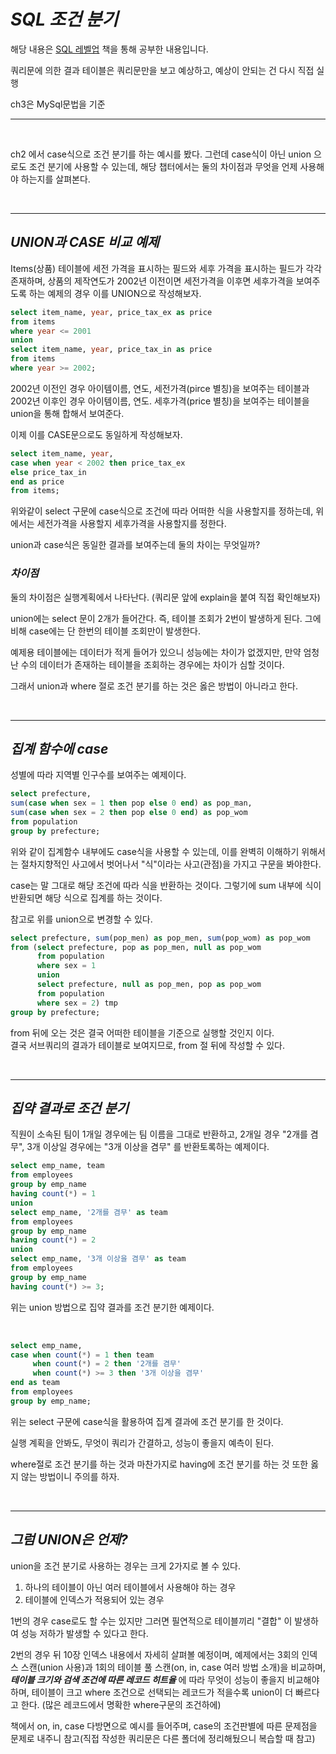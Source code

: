 # **_SQL 조건 분기_**

해당 내용은 [SQL 레벨업](http://www.yes24.com/Product/Goods/24089836) 책을 통해 공부한 내용입니다.

쿼리문에 의한 결과 테이블은 쿼리문만을 보고 예상하고, 예상이 안되는 건 다시 직접 실행

ch3은 MySql문법을 기준

---

</br>

ch2 에서 case식으로 조건 분기를 하는 예시를 봤다. 그런데 case식이 아닌 union 으로도 조건 분기에 사용할 수 있는데, 해당 챕터에서는 둘의 차이점과 무엇을 언제 사용해야 하는지를 살펴본다.

</br>

---

## **_UNION과 CASE 비교 예제_**

Items(상품) 테이블에 세전 가격을 표시하는 필드와 세후 가격을 표시하는 필드가 각각 존재하며, 상품의 제작연도가 2002년 이전이면 세전가격을 이후면 세후가격을 보여주도록 하는 예제의 경우 이를 UNION으로 작성해보자.

```sql
select item_name, year, price_tax_ex as price
from items
where year <= 2001
union
select item_name, year, price_tax_in as price
from items
where year >= 2002;
```

2002년 이전인 경우 아이템이름, 연도, 세전가격(pirce 별칭)을 보여주는 테이블과 2002년 이후인 경우 아이템이름, 연도. 세후가격(price 별칭)을 보여주는 테이블을 union을 통해 합해서 보여준다.

이제 이를 CASE문으로도 동일하게 작성해보자.

```sql
select item_name, year,
case when year < 2002 then price_tax_ex
else price_tax_in
end as price
from items;
```

위와같이 select 구문에 case식으로 조건에 따라 어떠한 식을 사용할지를 정하는데, 위에서는 세전가격을 사용할지 세후가격을 사용할지를 정한다.

union과 case식은 동일한 결과를 보여주는데 둘의 차이는 무엇일까?

### **_차이점_**

둘의 차이점은 실행계획에서 나타난다. (쿼리문 앞에 explain을 붙여 직접 확인해보자)

union에는 select 문이 2개가 들어간다. 즉, 테이블 조회가 2번이 발생하게 된다. 그에 비해 case에는 단 한번의 테이블 조회만이 발생한다.

예제용 테이블에는 데이터가 적게 들어가 있으니 성능에는 차이가 없겠지만, 만약 엄청난 수의 데이터가 존재하는 테이블을 조회하는 경우에는 차이가 심할 것이다.

그래서 union과 where 절로 조건 분기를 하는 것은 옳은 방법이 아니라고 한다.

</br>

---

## **_집계 함수에 case_**

성별에 따라 지역별 인구수를 보여주는 예제이다.

```sql
select prefecture,
sum(case when sex = 1 then pop else 0 end) as pop_man,
sum(case when sex = 2 then pop else 0 end) as pop_wom
from population
group by prefecture;
```

위와 같이 집계함수 내부에도 case식을 사용할 수 있는데, 이를 완벽히 이해하기 위해서는 절차지향적인 사고에서 벗어나서 "식"이라는 사고(관점)을 가지고 구문을 봐야한다.

case는 말 그대로 해당 조건에 따라 식을 반환하는 것이다. 그렇기에 sum 내부에 식이 반환되면 해당 식으로 집계를 하는 것이다.

참고로 위를 union으로 변경할 수 있다.

```sql
select prefecture, sum(pop_men) as pop_men, sum(pop_wom) as pop_wom
from (select prefecture, pop as pop_men, null as pop_wom
	  from population
      where sex = 1
      union
      select prefecture, null as pop_men, pop as pop_wom
      from population
      where sex = 2) tmp
group by prefecture;

```

from 뒤에 오는 것은 결국 어떠한 테이블을 기준으로 실행할 것인지 이다.  
결국 서브쿼리의 결과가 테이블로 보여지므로, from 절 뒤에 작성할 수 있다.

</br>

---

## **_집약 결과로 조건 분기_**

직원이 소속된 팀이 1개일 경우에는 팀 이름을 그대로 반환하고, 2개일 경우 "2개를 겸무", 3개 이상일 경우에는 "3개 이상을 겸무" 를 반환토록하는 예제이다.

```sql
select emp_name, team
from employees
group by emp_name
having count(*) = 1
union
select emp_name, '2개를 겸무' as team
from employees
group by emp_name
having count(*) = 2
union
select emp_name, '3개 이상을 겸무' as team
from employees
group by emp_name
having count(*) >= 3;
```

위는 union 방법으로 집약 결과를 조건 분기한 예제이다.

</br>

```sql
select emp_name,
case when count(*) = 1 then team
	 when count(*) = 2 then '2개를 겸무'
     when count(*) >= 3 then '3개 이상을 겸무'
end as team
from employees
group by emp_name;
```

위는 select 구문에 case식을 활용하여 집계 결과에 조건 분기를 한 것이다.

실행 계획을 안봐도, 무엇이 쿼리가 간결하고, 성능이 좋을지 예측이 된다.

where절로 조건 분기를 하는 것과 마찬가지로 having에 조건 분기를 하는 것 또한 옳지 않는 방법이니 주의를 하자.

</br>

---

## **_그럼 UNION은 언제?_**

union을 조건 분기로 사용하는 경우는 크게 2가지로 볼 수 있다.

1. 하나의 테이블이 아닌 여러 테이블에서 사용해야 하는 경우
2. 테이블에 인덱스가 적용되어 있는 경우

1번의 경우 case로도 할 수는 있지만 그러면 필연적으로 테이블끼리 "결합" 이 발생하여 성능 저하가 발생할 수 있다고 한다.

2번의 경우 뒤 10장 인덱스 내용에서 자세히 살펴볼 예정이며, 예제에서는 3회의 인덱스 스캔(union 사용)과 1회의 테이블 풀 스캔(on, in, case 여러 방법 소개)을 비교하며, **_테이블 크기와 검색 조건에 따른 레코드 히트율_** 에 따라 무엇이 성능이 좋을지 비교해야 하며, 테이블이 크고 where 조건으로 선택되는 레코드가 적을수록 union이 더 빠르다고 한다. (많은 레코드에서 명확한 where구문의 조건하에)

책에서 on, in, case 다방면으로 예시를 들어주며, case의 조건판별에 따른 문제점을 문제로 내주니 참고(직접 작성한 쿼리문은 다른 폴더에 정리해뒀으니 복습할 때 참고)

